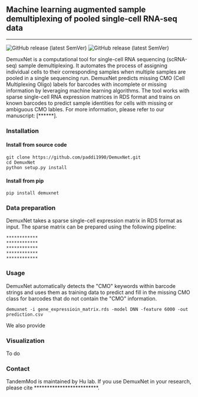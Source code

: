 ## Machine learning augmented sample demultiplexing of pooled single-cell RNA-seq data
---

![GitHub release (latest SemVer)](https://img.shields.io/badge/Version-v1.1.0-yellowgreen) ![GitHub release (latest SemVer)](https://img.shields.io/badge/Language-python-yellowgreen)

DemuxNet is a computational tool for single-cell RNA sequencing (scRNA-seq) sample demultiplexing. It automates the process of assigning individual cells to their corresponding samples when multiple samples are pooled in a single sequencing run. DemuxNet predicts missing CMO (Cell Multiplexing Oligo) labels for barcodes with incomplete or missing information by leveraging machine learning algorithms. The tool works with sparse single-cell RNA expression matrices in RDS format and trains on known barcodes to predict sample identities for cells with missing or ambiguous CMO lables.
For more information, please refer to our manuscript: [******].

### Installation

#### Install from source code
```
git clone https://github.com/paddi1990/DemuxNet.git
cd DemuxNet
python setup.py install
```
#### Install from pip
```
pip install demuxnet
```

### Data preparation
DemuxNet takes a sparse single-cell expression matrix in RDS format as input. The sparse matrix can be prepared using the following pipeline:

```
************
************
************
************
************
```


### Usage

DemuxNet automatically detects the "CMO" keywords within barcode strings and uses them as training data to predict and fill in the missing CMO class for barcodes that do not contain the "CMO" information.

```
demuxnet -i gene_expressioin_matrix.rds -model DNN -feature 6000 -out prediction.csv
```

We also provide 


### Visualization
To do

### Contact
TandemMod is maintained by Hu lab.
If you use DemuxNet in your research, please cite *************************.